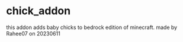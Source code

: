 # chick_addon
this addon adds baby chicks to bedrock edition of minecraft. made by Rahee07 on 20230611
